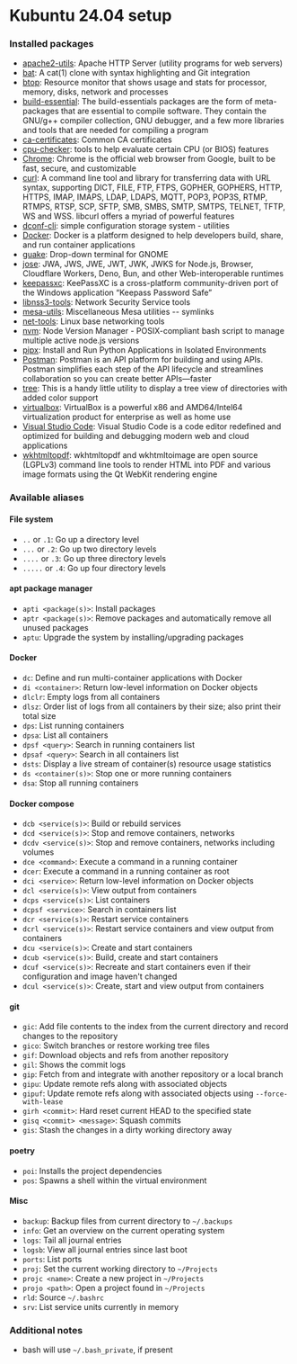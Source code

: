 # Kubuntu 24.04 setup

### Installed packages

- [apache2-utils](https://packages.ubuntu.com/noble/apache2-utils): Apache HTTP Server (utility programs for web servers)
- [bat](https://github.com/sharkdp/bat): A cat(1) clone with syntax highlighting and Git integration
- [btop](https://github.com/aristocratos/btop): Resource monitor that shows usage and stats for processor, memory, disks, network and processes
- [build-essential](https://packages.ubuntu.com/focal/build-essential): The build-essentials packages are the form of meta-packages that are essential to compile software. They contain the GNU/g++ compiler collection, GNU debugger, and a few more libraries and tools that are needed for compiling a program
- [ca-certificates](https://packages.ubuntu.com/noble/ca-certificates): Common CA certificates
- [cpu-checker](https://packages.ubuntu.com/noble/cpu-checker): tools to help evaluate certain CPU (or BIOS) features
- [Chrome](https://www.google.com/chrome/): Chrome is the official web browser from Google, built to be fast, secure, and customizable
- [curl](https://github.com/curl/curl): A command line tool and library for transferring data with URL syntax, supporting DICT, FILE, FTP, FTPS, GOPHER, GOPHERS, HTTP, HTTPS, IMAP, IMAPS, LDAP, LDAPS, MQTT, POP3, POP3S, RTMP, RTMPS, RTSP, SCP, SFTP, SMB, SMBS, SMTP, SMTPS, TELNET, TFTP, WS and WSS. libcurl offers a myriad of powerful features
- [dconf-cli](https://packages.ubuntu.com/noble/dconf-cli): simple configuration storage system - utilities
- [Docker](https://www.docker.com/): Docker is a platform designed to help developers build, share, and run container applications
- [guake](https://github.com/Guake/guake): Drop-down terminal for GNOME
- [jose](https://github.com/panva/jose): JWA, JWS, JWE, JWT, JWK, JWKS for Node.js, Browser, Cloudflare Workers, Deno, Bun, and other Web-interoperable runtimes
- [keepassxc](https://github.com/keepassxreboot/keepassxc): KeePassXC is a cross-platform community-driven port of the Windows application “Keepass Password Safe”
- [libnss3-tools](https://packages.ubuntu.com/focal/libnss3-tools): Network Security Service tools
- [mesa-utils](https://packages.ubuntu.com/noble/mesa-utils): Miscellaneous Mesa utilities -- symlinks
- [net-tools](https://github.com/ecki/net-tools): Linux base networking tools
- [nvm](https://github.com/nvm-sh/nvm): Node Version Manager - POSIX-compliant bash script to manage multiple active node.js versions
- [pipx](https://github.com/pypa/pipx): Install and Run Python Applications in Isolated Environments
- [Postman](https://www.postman.com/): Postman is an API platform for building and using APIs. Postman simplifies each step of the API lifecycle and streamlines collaboration so you can create better APIs—faster
- [tree](https://oldmanprogrammer.net/source.php?dir=projects/tree): This is a handy little utility to display a tree view of directories with added color support
- [virtualbox](https://www.virtualbox.org/): VirtualBox is a powerful x86 and AMD64/Intel64 virtualization product for enterprise as well as home use
- [Visual Studio Code](https://code.visualstudio.com/): Visual Studio Code is a code editor redefined and optimized for building and debugging modern web and cloud applications
- [wkhtmltopdf](https://wkhtmltopdf.org/): wkhtmltopdf and wkhtmltoimage are open source (LGPLv3) command line tools to render HTML into PDF and various image formats using the Qt WebKit rendering engine

### Available aliases

#### File system

- `..` or `.1`: Go up a directory level
- `...` or `.2`: Go up two directory levels
- `....` or `.3`: Go up three directory levels
- `.....` or `.4`: Go up four directory levels

#### apt package manager

- `apti <package(s)>`: Install packages
- `aptr <package(s)>`: Remove packages and automatically remove all unused packages
- `aptu`: Upgrade the system by installing/upgrading packages

#### Docker

- `dc`: Define and run multi-container applications with Docker
- `di <container>`: Return low-level information on Docker objects
- `dlclr`: Empty logs from all containers
- `dlsz`: Order list of logs from all containers by their size; also print their total size
- `dps`: List running containers
- `dpsa`: List all containers
- `dpsf <query>`: Search in running containers list
- `dpsaf <query>`: Search in all containers list
- `dsts`: Display a live stream of container(s) resource usage statistics
- `ds <container(s)>`: Stop one or more running containers
- `dsa`: Stop all running containers

#### Docker compose

- `dcb <service(s)>`: Build or rebuild services
- `dcd <service(s)>`: Stop and remove containers, networks
- `dcdv <service(s)>`: Stop and remove containers, networks including volumes
- `dce <command>`: Execute a command in a running container
- `dcer`: Execute a command in a running container as root
- `dci <service>`: Return low-level information on Docker objects
- `dcl <service(s)>`: View output from containers
- `dcps <service(s)>`: List containers
- `dcpsf <service>`: Search in containers list
- `dcr <service(s)>`: Restart service containers
- `dcrl <service(s)>`: Restart service containers and view output from containers
- `dcu <service(s)>`: Create and start containers
- `dcub <service(s)>`: Build, create and start containers
- `dcuf <service(s)>`: Recreate and start containers even if their configuration and image haven't changed
- `dcul <service(s)>`: Create, start and view output from containers

#### git

- `gic`: Add file contents to the index from the current directory and record changes to the repository
- `gico`: Switch branches or restore working tree files
- `gif`: Download objects and refs from another repository
- `gil`: Shows the commit logs
- `gip`: Fetch from and integrate with another repository or a local branch
- `gipu`: Update remote refs along with associated objects
- `gipuf`: Update remote refs along with associated objects using `--force-with-lease`
- `girh <commit>`: Hard reset current HEAD to the specified state
- `gisq <commit> <message>`: Squash commits
- `gis`: Stash the changes in a dirty working directory away

#### poetry

- `poi`: Installs the project dependencies
- `pos`: Spawns a shell within the virtual environment

#### Misc

- `backup`: Backup files from current directory to `~/.backups`
- `info`: Get an overview on the current operating system
- `logs`: Tail all journal entries
- `logsb`: View all journal entries since last boot
- `ports`: List ports
- `proj`: Set the current working directory to `~/Projects`
- `projc <name>`: Create a new project in `~/Projects`
- `projo <path>`: Open a project found in `~/Projects`
- `rld`: Source `~/.bashrc`
- `srv`: List service units currently in memory

### Additional notes

- bash will use `~/.bash_private`, if present
